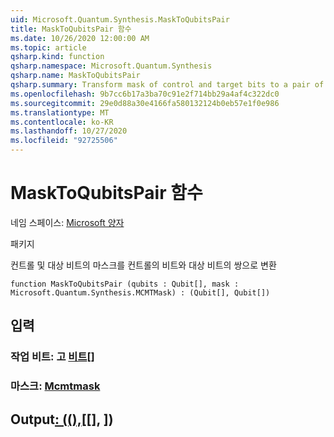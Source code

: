 ```yaml
---
uid: Microsoft.Quantum.Synthesis.MaskToQubitsPair
title: MaskToQubitsPair 함수
ms.date: 10/26/2020 12:00:00 AM
ms.topic: article
qsharp.kind: function
qsharp.namespace: Microsoft.Quantum.Synthesis
qsharp.name: MaskToQubitsPair
qsharp.summary: Transform mask of control and target bits to a pair of control qubits and target qubits
ms.openlocfilehash: 9b7cc6b17a3ba70c91e2f714bb29a4af4c322dc0
ms.sourcegitcommit: 29e0d88a30e4166fa580132124b0eb57e1f0e986
ms.translationtype: MT
ms.contentlocale: ko-KR
ms.lasthandoff: 10/27/2020
ms.locfileid: "92725506"
---
```

# <a name="masktoqubitspair-function"></a>MaskToQubitsPair 함수

네임 스페이스: [Microsoft 양자](xref:Microsoft.Quantum.Synthesis)

패키지 [](https://nuget.org/packages/)


컨트롤 및 대상 비트의 마스크를 컨트롤의 비트와 대상 비트의 쌍으로 변환

```qsharp
function MaskToQubitsPair (qubits : Qubit[], mask : Microsoft.Quantum.Synthesis.MCMTMask) : (Qubit[], Qubit[])
```


## <a name="input"></a>입력

### <a name="qubits--qubit"></a>작업 비트: 고 [비트](xref:microsoft.quantum.lang-ref.qubit)[]




### <a name="mask--mcmtmask"></a>마스크: [Mcmtmask](xref:Microsoft.Quantum.Synthesis.MCMTMask)





## <a name="output--qubitqubit"></a>Output[: ((),](xref:microsoft.quantum.lang-ref.qubit)[[], [](xref:microsoft.quantum.lang-ref.qubit)])

